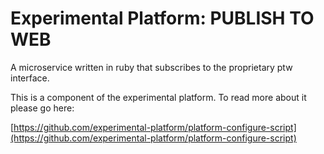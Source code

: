 # Experimental Platform: PUBLISH TO WEB

A microservice written in ruby that subscribes to the proprietary ptw interface.

This is a component of the experimental platform. To read more about it please go here:

[https://github.com/experimental-platform/platform-configure-script](https://github.com/experimental-platform/platform-configure-script)
